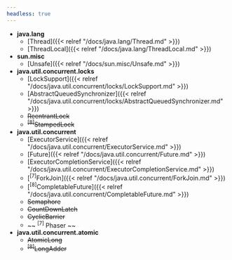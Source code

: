 ```yaml
---
headless: true
---
```


- **java.lang**
  - [Thread]({{< relref "/docs/java.lang/Thread.md" >}})
  - [ThreadLocal]({{< relref "/docs/java.lang/ThreadLocal.md" >}})
- **sun.misc**
  - [Unsafe]({{< relref "/docs/sun.misc/Unsafe.md" >}})
- **java.util.concurrent.locks**
  - [LockSupport]({{< relref "/docs/java.util.concurrent/locks/LockSupport.md" >}})
  - [AbstractQueuedSynchronizer]({{< relref "/docs/java.util.concurrent/locks/AbstractQueuedSynchronizer.md" >}})
  - ~~ReentrantLock~~
  - ~~<sup>[8]</sup>StampedLock~~
- **java.util.concurrent**
  - [ExecutorService]({{< relref "/docs/java.util.concurrent/ExecutorService.md" >}})
  - [Future]({{< relref "/docs/java.util.concurrent/Future.md" >}})
  - [ExecutorCompletionService]({{< relref "/docs/java.util.concurrent/ExecutorCompletionService.md" >}})
  - [<sup>[7]</sup>ForkJoin]({{< relref "/docs/java.util.concurrent/ForkJoin.md" >}})
  - [<sup>[8]</sup>CompletableFuture]({{< relref "/docs/java.util.concurrent/CompletableFuture.md" >}})
  - ~~Semaphore~~
  - ~~CountDownLatch~~
  - ~~CyclicBarrier~~
  - ~~  <sup>[7]</sup> Phaser ~~
- **java.util.concurrent.atomic**
  - ~~AtomicLong~~
  - ~~<sup>[8]</sup>LongAdder~~
